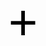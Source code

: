 <html>
<body>
<style>
html, body {
    overflow: hidden;
    touch-action: none;
}
@media only screen
  and (min-device-width: 768px)
  and (max-device-width: 1024px)
  and (orientation: landscape)
  and (-webkit-min-device-pixel-ratio: 2) {
    .large-text {
        font-size: 33pt;
    }

    .medium-text {
        font-size: 27pt;
    }
}
.base-text {
    display: flex;
    justify-content: center;
    align-content: center;
    text-align: center;
    flex-direction: column;
    color: #000000;
    white-space: pre-line;
    line-height: 1.7em;
    margin-top: auto;
    margin-bottom: auto;
    font-family: Arial;
}
.extra-large-text {
    font-size: 60pt;
}
.large-fixed-height {
    height: 275px;
}
</style>
<div id="textContainer" class="base-text extra-large-text large-fixed-height">
+
</div>
</body>
</html>

